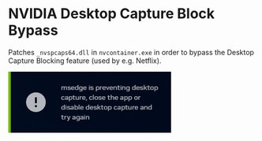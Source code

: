 # NVIDIA Desktop Capture Block Bypass

Patches `_nvspcaps64.dll` in `nvcontainer.exe` in order to bypass the Desktop Capture Blocking feature (used by e.g. Netflix).

![Notification](Notification.png)